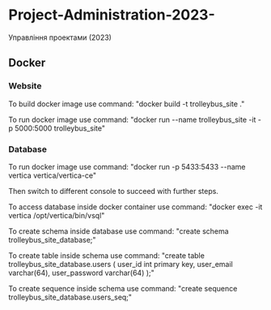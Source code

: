 # Project-Administration-2023-
Управління проектами (2023)

## Docker
### Website
To build docker image use command: "docker build -t trolleybus_site ."

To run docker image use command: "docker run --name trolleybus_site -it -p 5000:5000 trolleybus_site"

### Database
To run docker image use command: "docker run -p 5433:5433 --name vertica vertica/vertica-ce"

Then switch to different console to succeed with further steps.

To access database inside docker container use command: "docker exec -it vertica /opt/vertica/bin/vsql"

To create schema inside database use command: "create schema trolleybus_site_database;"

To create table inside schema use command: 
"create table trolleybus_site_database.users
(
    user_id int primary key,
    user_email    varchar(64),
    user_password varchar(64)
);"

To create sequence inside schema use command: "create sequence trolleybus_site_database.users_seq;"
